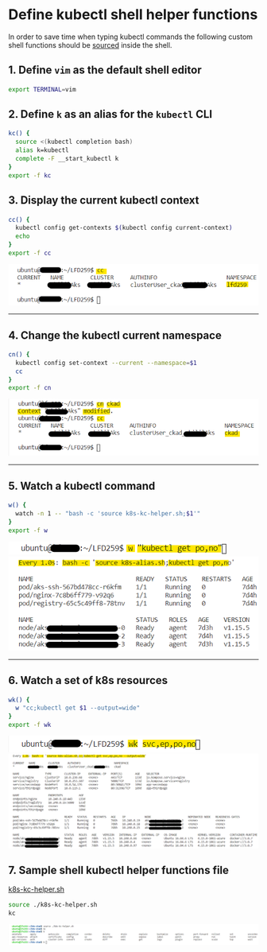 # Define kubectl shell helper functions

In order to save time when typing kubectl commands the following custom shell functions should be [sourced](#7-sample-shell-kubectl-helper-functions-file) inside the shell.

## 1. Define `vim` as the default shell editor

```bash
export TERMINAL=vim
```

## 2. Define `k` as an alias for the `kubectl` CLI

```bash
kc() {
  source <(kubectl completion bash)
  alias k=kubectl
  complete -F __start_kubectl k
}
export -f kc
```

## 3. Display the current kubectl context

```bash
cc() {
  kubectl config get-contexts $(kubectl config current-context)
  echo
}
export -f cc
```

![k8s-ckad-shell-3](media/k8s-ckad-shell-3.png)

---

## 4. Change the kubectl current namespace

```bash
cn() {
  kubectl config set-context --current --namespace=$1
  cc
}
export -f cn
```

![k8s-ckad-shell-4](media/k8s-ckad-shell-4.png)

---

## 5. Watch a kubectl command

```bash
w() {
  watch -n 1 -- "bash -c 'source k8s-kc-helper.sh;$1'"
}
export -f w
```

![k8s-ckad-shell-5-1](media/k8s-ckad-shell-5-1.png)
![k8s-ckad-shell-5-2](media/k8s-ckad-shell-5-2.png)

---

## 6. Watch a set of k8s resources

```bash
wk() {
  w "cc;kubectl get $1 --output=wide"
}
export -f wk
```

![k8s-ckad-shell-6-1](media/k8s-ckad-shell-6-1.png)
![k8s-ckad-shell-6-2](media/k8s-ckad-shell-6-2.png)


## 7. Sample shell kubectl helper functions file

[k8s-kc-helper.sh](../k8s-kc-helper.sh)

```bash
source ./k8s-kc-helper.sh
kc
```

![k8s-ckad-shell-7](media/k8s-ckad-shell-7.png)
